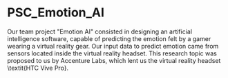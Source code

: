 # PSC_Emotion_AI

Our team project "Emotion AI" consisted in designing an artificial intelligence software, capable of predicting the emotion felt by a gamer wearing a virtual reality gear. 
Our input data to predict emotion came from sensors located inside the virtual reality headset. 
This research topic was proposed to us by Accenture Labs, which lent us the virtual reality headset \textit{HTC Vive Pro}. 
